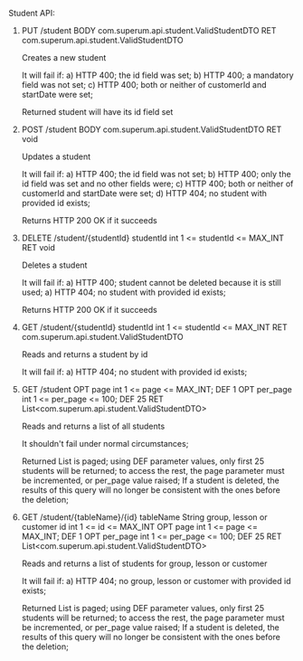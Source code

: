 Student API:

1)
    PUT   /student
    BODY  com.superum.api.student.ValidStudentDTO
    RET   com.superum.api.student.ValidStudentDTO

    Creates a new student

    It will fail if:
    a) HTTP 400; the id field was set;
    b) HTTP 400; a mandatory field was not set;
	c) HTTP 400; both or neither of customerId and startDate were set;

    Returned student will have its id field set

2)
    POST  /student
    BODY  com.superum.api.student.ValidStudentDTO
    RET   void

    Updates a student

    It will fail if:
    a) HTTP 400; the id field was not set;
    b) HTTP 400; only the id field was set and no other fields were;
	c) HTTP 400; both or neither of customerId and startDate were set;
    d) HTTP 404; no student with provided id exists;

    Returns HTTP 200 OK if it succeeds

3)
    DELETE  /student/{studentId}
            studentId        int            1 <= studentId <= MAX_INT
    RET     void

    Deletes a student

    It will fail if:
    a) HTTP 400; student cannot be deleted because it is still used;
    a) HTTP 404; no student with provided id exists;

    Returns HTTP 200 OK if it succeeds

4)
    GET  /student/{studentId}
         studentId        int            1 <= studentId <= MAX_INT
    RET  com.superum.api.student.ValidStudentDTO

    Reads and returns a student by id

    It will fail if:
    a) HTTP 404; no student with provided id exists;

5)
    GET  /student
    OPT  page           int            1 <= page <= MAX_INT; DEF 1
    OPT  per_page       int            1 <= per_page <= 100; DEF 25
    RET  List<com.superum.api.student.ValidStudentDTO>

    Reads and returns a list of all students

    It shouldn't fail under normal circumstances;

    Returned List is paged; using DEF parameter values, only first 25 students will be returned; to access the rest,
    the page parameter must be incremented, or per_page value raised;
    If a student is deleted, the results of this query will no longer be consistent with the ones before the deletion;

6)
    GET  /student/{tableName}/{id}
         tableName      String         group, lesson or customer
         id             int            1 <= id <= MAX_INT
    OPT  page           int            1 <= page <= MAX_INT; DEF 1
    OPT  per_page       int            1 <= per_page <= 100; DEF 25
    RET  List<com.superum.api.student.ValidStudentDTO>

    Reads and returns a list of students for group, lesson or customer

    It will fail if:
    a) HTTP 404; no group, lesson or customer with provided id exists;

    Returned List is paged; using DEF parameter values, only first 25 students will be returned; to access the rest,
    the page parameter must be incremented, or per_page value raised;
    If a student is deleted, the results of this query will no longer be consistent with the ones before the deletion;
